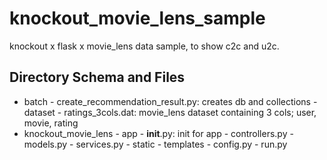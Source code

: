 # knockout_movie_lens_sample
knockout x flask x movie_lens data sample, to show c2c and u2c.

## Directory Schema and Files

- batch
        - create_recommendation\_result.py: creates db and collections
        - dataset
            - ratings_3cols.dat: movie_lens dataset containing 3 cols; user, movie, rating
- knockout\_movie\_lens
        - app
            -  __init__.py: init for app
            - controllers.py
            - models.py
            - services.py
            - static
            - templates
        - config.py
        - run.py


